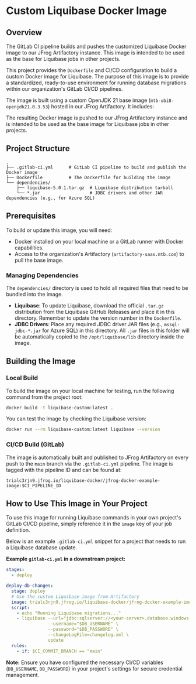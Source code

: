 # Custom Liquibase Docker Image

## Overview

The GitLab CI pipeline builds and pushes the customized Liquibase Docker image to our JFrog Artifactory instance. This image is intended to be used as the base for Liquibase jobs in other projects.

This project provides the `Dockerfile` and CI/CD configuration to build a custom Docker image for Liquibase. The purpose of this image is to provide a standardized, ready-to-use environment for running database migrations within our organization's GitLab CI/CD pipelines.

The image is built using a custom OpenJDK 21 base image (`mtb-ubi8-openjdk21.0.3.53`) hosted in our JFrog Artifactory. It includes:

The resulting Docker image is pushed to our JFrog Artifactory instance and is intended to be used as the base image for Liquibase jobs in other projects.

## Project Structure

```
.
├── .gitlab-ci.yml      # GitLab CI pipeline to build and publish the Docker image
├── Dockerfile          # The Dockerfile for building the image
└── dependencies/
    ├── liquibase-5.0.1.tar.gz  # Liquibase distribution tarball
    └── *.jar                   # JDBC drivers and other JAR dependencies (e.g., for Azure SQL)
```

## Prerequisites

To build or update this image, you will need:
- Docker installed on your local machine or a GitLab runner with Docker capabilities.
- Access to the organization's Artifactory (`artifactory-saas.mtb.com`) to pull the base image.

### Managing Dependencies

The `dependencies/` directory is used to hold all required files that need to be bundled into the image.

- **Liquibase**: To update Liquibase, download the official `.tar.gz` distribution from the Liquibase GitHub Releases and place it in this directory. Remember to update the version number in the `Dockerfile`.
- **JDBC Drivers**: Place any required JDBC driver JAR files (e.g., `mssql-jdbc-*.jar` for Azure SQL) in this directory. All `.jar` files in this folder will be automatically copied to the `/opt/liquibase/lib` directory inside the image.

## Building the Image

### Local Build

To build the image on your local machine for testing, run the following command from the project root:

```bash
docker build -t liquibase-custom:latest .
```

You can test the image by checking the Liquibase version:

```bash
docker run --rm liquibase-custom:latest liquibase --version
```

### CI/CD Build (GitLab)

The image is automatically built and published to JFrog Artifactory on every push to the `main` branch via the `.gitlab-ci.yml` pipeline. The image is tagged with the pipeline ID and can be found at:

`trialc3rjn9.jfrog.io/liquibase-docker/jfrog-docker-example-image:$CI_PIPELINE_ID`

## How to Use This Image in Your Project

To use this image for running Liquibase commands in your own project's GitLab CI/CD pipeline, simply reference it in the `image` key of your job definition.

Below is an example `.gitlab-ci.yml` snippet for a project that needs to run a Liquibase database update.

**Example `gitlab-ci.yml` in a downstream project:**

```yaml
stages:
  - deploy

deploy-db-changes:
  stage: deploy
  # Use the custom Liquibase image from Artifactory
  image: trialc3rjn9.jfrog.io/liquibase-docker/jfrog-docker-example-image:123 # <-- Use the specific image tag/ID
  script:
    - echo "Running Liquibase migrations..."
    - liquibase --url="jdbc:sqlserver://<your-server>.database.windows.net:1433;database=<your-db>" \
                --username="$DB_USERNAME" \
                --password="$DB_PASSWORD" \
                --changeLogFile=changelog.xml \
                update
  rules:
    - if: $CI_COMMIT_BRANCH == "main"
```

**Note:** Ensure you have configured the necessary CI/CD variables (`DB_USERNAME`, `DB_PASSWORD`) in your project's settings for secure credential management.
